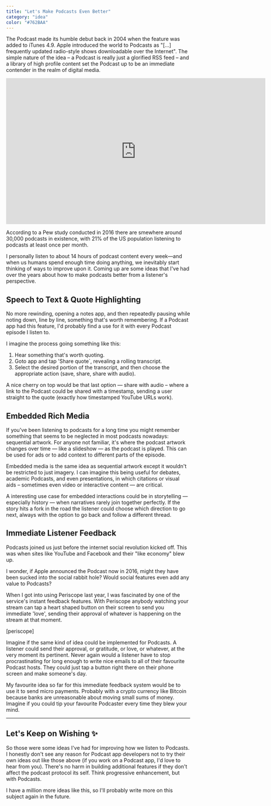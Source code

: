 ```yaml
---
title: "Let's Make Podcasts Even Better"
category: "idea"
color: "#762BAA"
---
```


The Podcast made its humble debut back in 2004 when the feature was added to iTunes 4.9. Apple introduced the world to Podcasts as "[...] frequently updated radio-style shows downloadable over the Internet". The simple nature of the idea – a Podcast is really just a glorified RSS feed – and a library of high profile content set the Podcast up to be an immediate contender in the realm of digital media.

<div>
    <iframe width="710" height="399" src="https://www.youtube.com/embed/qX5VvDtnOW8" frameborder="0" allowfullscreen=""></iframe>
</div>

According to a Pew study conducted in 2016 there are smewhere around 30,000 podcasts in existence, with 21% of the US population listening to podcasts at least once per month.

I personally listen to about 14 hours of podcast content every week—and when us humans spend enough time doing anything, we inevitably start thinking of ways to improve upon it. Coming up are some ideas that I've had over the years about how to make podcasts better from a listener's perspective.

## Speech to Text & Quote Highlighting
No more rewinding, opening a notes app, and then repeatedly pausing while noting down, line by line, something that's worth remembering. If a Podcast app had this feature, I'd probably find a use for it with every Podcast episode I listen to.

I imagine the process going something like this:
1. Hear something that's worth quoting.
2. Goto app and tap 'Share quote`, revealing a rolling transcript.
3. Select the desired portion of the transcript, and then choose the appropriate action (save, share, share with audio).

A nice cherry on top would be that last option — share with audio – where a link to the Podcast could be shared with a timestamp, sending a user straight to the quote (exactly how timestamped YouTube URLs work).

## Embedded Rich Media
If you've been listening to podcasts for a long time you might remember something that seems to be neglected in most podcasts nowadays: sequential artwork. For anyone not familiar, it's where the podcast artwork changes over time — like a slideshow — as the podcast is played. This can be used for ads or to add context to different parts of the episode.

Embedded media is the same idea as sequential artwork except it wouldn't be restricted to just imagery. I can imagine this being useful for debates, academic Podcasts, and even presentations, in which citations or visual aids – sometimes even video or interactive content — are critical.

A interesting use case for embedded interactions could be in storytelling — especially history — when narratives rarely join together perfectly. If the story hits a fork in the road the listener could choose which direction to go next, always with the option to go back and follow a different thread.

## Immediate Listener Feedback
Podcasts joined us just before the internet social revolution kicked off. This was when sites like YouTube and Facebook and their "like economy" blew up.

I wonder, if Apple announced the Podcast now in 2016, might they have been sucked into the social rabbit hole? Would social features even add any value to Podcasts?

When I got into using Periscope last year, I was fascinated by one of the service's instant feedback features. With Periscope anybody watching your stream can tap a heart shaped button on their screen to send you immediate 'love', sending their approval of whatever is happening on the stream at that moment.

[periscope]

Imagine if the same kind of idea could be implemented for Podcasts. A listener could send their approval, or gratitude, or love, or whatever, at the very moment its pertinent. Never again would a listener have to stop procrastinating for long enough to write nice emails to all of their favourite Podcast hosts. They could just tap a button right there on their phone screen and make someone's day.

My favourite idea so far for this immediate feedback system would be to use it to send micro payments. Probably with a crypto currency like Bitcoin because banks are unreasonable about moving small sums of money. Imagine if you could tip your favourite Podcaster every time they blew your mind.

---

## Let's Keep on Wishing ✨
So those were some ideas I've had for improving how we listen to Podcasts. I honestly don't see any reason for Podcast app developers not to try their own ideas out like those above (if you work on a Podcast app, I'd love to hear from you). There's no harm in building additional features if they don't affect the podcast protocol its self. Think progressive enhancement, but with Podcasts.

I have a million more ideas like this, so I'll probably write more on this subject again in the future.

